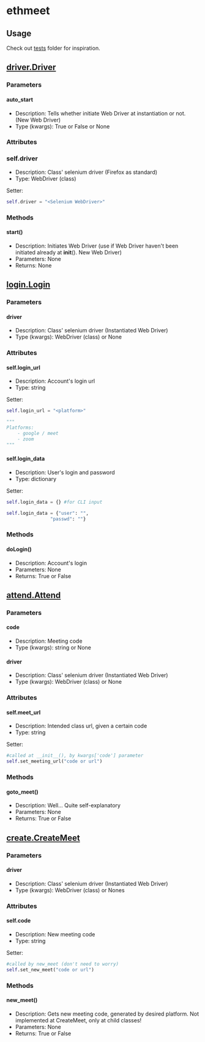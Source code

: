 # ethmeet
## Usage
Check out [tests](https://github.com/sourcerer0/ethmeet/tree/master/tests) folder for inspiration.

## [driver.Driver](https://github.com/sourcerer0/ethmeet/blob/master/ethmeet/driver/driver.py)
### Parameters
#### auto_start
- Description: Tells whether initiate Web Driver at instantiation or not. (New Web Driver)
- Type (kwargs): True or False or None

### Attributes
### self.driver
- Description: Class' selenium driver (Firefox as standard)
- Type: WebDriver (class)

Setter:
```python
self.driver = "<Selenium WebDriver>"
```

### Methods
#### start()
- Description: Initiates Web Driver (use if Web Driver haven't been initiated already at __init__(). New Web Driver)
- Parameters: None
- Returns: None

## [login.Login](https://github.com/sourcerer0/ethmeet/blob/master/ethmeet/login/login.py)
### Parameters
#### driver
- Description: Class' selenium driver (Instantiated Web Driver)
- Type (kwargs): WebDriver (class) or None

### Attributes
#### self.login_url
- Description: Account's login url
- Type: string

Setter:
```python
self.login_url = "<platform>"

"""
Platforms:
    - google / meet
    - zoom
"""
```

#### self.login_data
- Description: User's login and password
- Type: dictionary

Setter:
```python
self.login_data = {} #for CLI input

self.login_data = {"user": "",
                "passwd": ""}
```

### Methods
#### doLogin()
- Description: Account's login
- Parameters: None
- Returns: True or False

## [attend.Attend](https://github.com/sourcerer0/ethmeet/blob/master/ethmeet/attend/attend.py)
### Parameters
#### code
- Description: Meeting code
- Type (kwargs): string or None

#### driver
- Description: Class' selenium driver (Instantiated Web Driver)
- Type (kwargs): WebDriver (class) or None

### Attributes
#### self.meet_url
- Description: Intended class url, given a certain code
- Type: string

Setter:
```python
#called at __init__(), by kwargs['code'] parameter
self.set_meeting_url("code or url")
```

### Methods
#### goto_meet()
- Description: Well... Quite self-explanatory
- Parameters: None
- Returns: True or False

## [create.CreateMeet](https://github.com/sourcerer0/ethmeet/blob/master/ethmeet/create/createMeet.py)
### Parameters
#### driver
- Description: Class' selenium driver (Instantiated Web Driver)
- Type (kwargs): WebDriver (class) or Nones

### Attributes
#### self.code
- Description: New meeting code
- Type: string

Setter:
```python
#called by new_meet (don't need to worry)
self.set_new_meet("code or url")
```

### Methods
#### new_meet()
- Description: Gets new meeting code, generated by desired platform. Not implemented at CreateMeet, only at child classes!
- Parameters: None
- Returns: True or False
